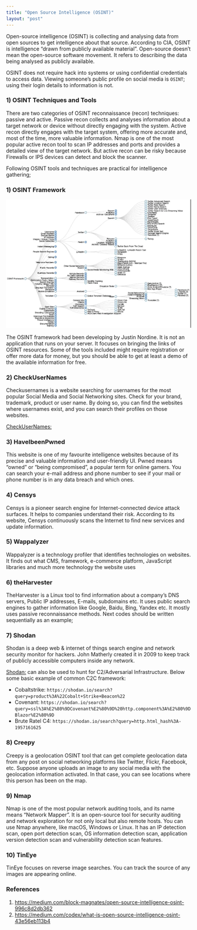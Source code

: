 ```yaml
---
title: "Open Source Intelligence (OSINT)" 
layout: "post"
---
```

Open-source intelligence (OSINT) is collecting and analysing data from open sources to get intelligence about that source. 
According to CIA, OSINT is intelligence “drawn from publicly available material”.
Open-source doesn’t mean the open-source software movement. It refers to describing the data being analysed as publicly available.

OSINT does not require hack into systems or using confidential credentials to access data. 
Viewing someone’s public profile on social media is `OSINT`; using their login details to information is not.


### 1) OSINT Techniques and Tools

There are two categories of OSINT reconnaissance (recon) techniques: passive and active.
Passive recon collects and analyses information about a target network or device without directly engaging with the system.
Active recon directly engages with the target system, offering more accurate and, most of the time, more valuable information. 
Nmap is one of the most popular active recon tool to scan IP addresses and ports and provides a detailed view of the target network. But active recon can be risky because Firewalls or IPS devices can detect and block the scanner.

Following OSINT tools and techniques are practical for intelligence gathering;


### 1) OSINT Framework

<p align="center">
  <img src="/assets/posts/2021-02-01-Open-Source-Intelligence-(OSINT)/1.PNG">
</p>

The OSINT framework had been developing by Justin Nordine. It is not an application that runs on your server. 
It focuses on bringing the links of OSINT resources. Some of the tools included might require registration or offer more data for money, but you should be able to get at least a demo of the available information for free.


### 2) CheckUserNames

Checkusernames is a website searching for usernames for the most popular Social Media and Social Networking sites. Check for your brand, trademark, product or user name. By doing so, you can find the websites where usernames exist, and you can search their profiles on those websites.

[CheckUserNames:](http://checkusernames.com/)

### 3) HaveIbeenPwned

This website is one of my favourite intelligence websites because of its precise and valuable information and user-friendly UI. Pwned means “owned” or “being compromised”, a popular term for online gamers. You can search your e-mail address and phone number to see if your mail or phone number is in any data breach and which ones.

### 4) Censys

Censys is a pioneer search engine for Internet-connected device attack surfaces. It helps to companies understand their risk. 
According to its website, Censys continuously scans the Internet to find new services and update information.

### 5) Wappalyzer

Wappalyzer is a technology profiler that identifies technologies on websites. It finds out what CMS, framework, e-commerce platform, JavaScript libraries and much more technology the website uses

### 6) theHarvester

TheHarvester is a Linux tool to find information about a company’s DNS servers, Public IP addresses, E-mails, subdomains etc. It uses public search engines to gather information like Google, Baidu, Bing, Yandex etc. It mostly uses passive reconnaissance methods. Next codes should be written sequentially as an example;

### 7) Shodan

Shodan is a deep web & internet of things search engine and network security monitor for hackers. John Matherly created it in 2009 to keep track of publicly accessible computers inside any network.

[Shodan:](https://www.shodan.io/) can also be used to hunt for C2/Adversarial Infrastructure. Below some basic example of common C2C framework: 

- Cobaltstrike: `https://shodan.io/search?query=product%3A%22Cobalt+Strike+Beacon%22`
- Covenant: `https://shodan.io/search?query=ssl%3A%E2%80%9DCovenant%E2%80%9D%20http.component%3A%E2%80%9DBlazor%E2%80%9D`
- Brute Ratel C4: `https://shodan.io/search?query=http.html_hash%3A-1957161625`


### 8) Creepy

Creepy is a geolocation OSINT tool that can get complete geolocation data from any post on social networking platforms like Twitter, Flickr, Facebook, etc.
Suppose anyone uploads an image to any social media with the geolocation information activated. In that case, you can see locations where this person has been on the map.

### 9) Nmap

Nmap is one of the most popular network auditing tools, and its name means “Network Mapper”. It is an open-source tool for security auditing and network exploration for not only local but also remote hosts. You can use Nmap anywhere, like macOS, Windows or Linux.
It has an IP detection scan, open port detection scan, OS information detection scan, application version detection scan and vulnerability detection scan features.

### 10) TinEye

TinEye focuses on reverse image searches. You can track the source of any images are appearing online.



### References 

1. https://medium.com/block-magnates/open-source-intelligence-osint-996c8d2db362
2. https://medium.com/codex/what-is-open-source-intelligence-osint-43e56eb113b4





